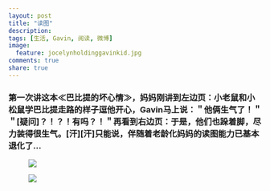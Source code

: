 ```yaml
---
layout: post
title: "读图"
description: 
tags: [生活, Gavin, 阅读, 微博]
image:
  feature: jocelynholdinggavinkid.jpg
comments: true
share: true
---
```


### 第一次讲这本≪巴比提的坏心情≫，妈妈刚讲到左边页：小老鼠和小松鼠学巴比提走路的样子逗他开心，Gavin马上说：＂他俩生气了！＂＂[疑问]？！？！有吗？！＂再看到右边页：于是，他们也跺着脚，尽力装得很生气。[汗][汗]只能说，伴随着老龄化妈妈的读图能力已基本退化了... ###

<figure>
  <a href="http://i.imgur.com/4pYtaKM.jpg">
  <img src="http://i.imgur.com/4pYtaKM.jpg">
  </a>
</figure>

<figure>
  <a href="http://i.imgur.com/3FX35Sq.jpg">
  <img src="http://i.imgur.com/3FX35Sq.jpg">
  </a>
</figure>

